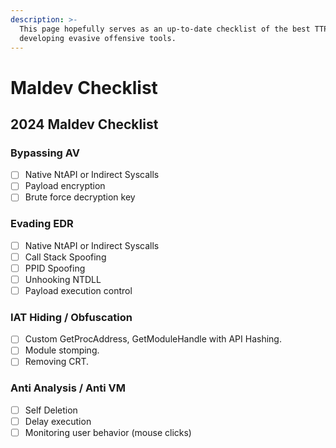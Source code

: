 ```yaml
---
description: >-
  This page hopefully serves as an up-to-date checklist of the best TTP's when
  developing evasive offensive tools.
---
```


# Maldev Checklist

## 2024 Maldev Checklist

### Bypassing AV

* [ ] Native NtAPI or Indirect Syscalls
* [ ] Payload encryption
* [ ] Brute force decryption key

### Evading EDR

* [ ] Native NtAPI or Indirect Syscalls
* [ ] Call Stack Spoofing
* [ ] PPID Spoofing
* [ ] Unhooking NTDLL
* [ ] Payload execution control

### IAT Hiding / Obfuscation

* [ ] Custom GetProcAddress, GetModuleHandle with API Hashing.
* [ ] Module stomping.
* [ ] Removing CRT.

### Anti Analysis / Anti VM

* [ ] Self Deletion
* [ ] Delay execution&#x20;
* [ ] Monitoring user behavior (mouse clicks)
